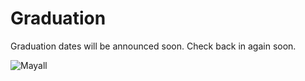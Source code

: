 # Graduation

Graduation dates will be announced soon.  Check back in again soon. 

![Mayall](https://github.com/michaelJwilson/DESI-HighSchool/blob/master/Graduation/Mayall_JM.jpg)


